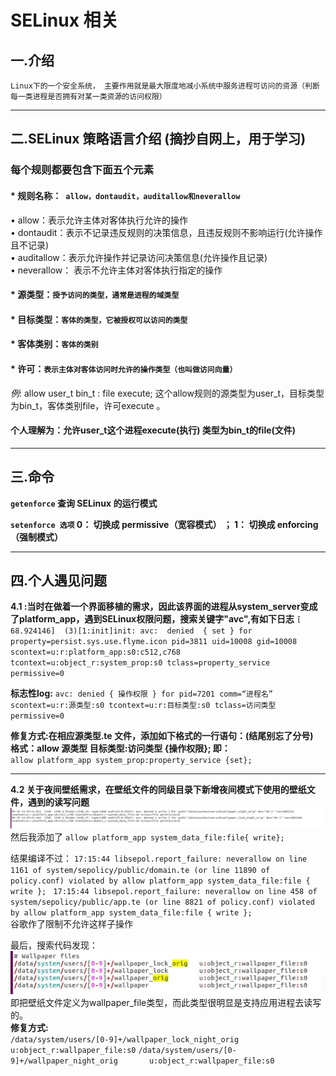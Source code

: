 # SELinux  相关
## 一.介绍
`Linux下的一个安全系统，	主要作用就是最大限度地减小系统中服务进程可访问的资源（判断每一类进程是否拥有对某一类资源的访问权限）`  
***
## 二.SELinux 策略语言介绍 (摘抄自网上，用于学习)
### 每个规则都要包含下面五个元素
#### *  规则名称：` allow，dontaudit，auditallow和neverallow`
• allow：表示允许主体对客体执行允许的操作  
• dontaudit：表示不记录违反规则的决策信息，且违反规则不影响运行(允许操作且不记录)  
• auditallow：表示允许操作并记录访问决策信息(允许操作且记录)  
• neverallow： 表示不允许主体对客体执行指定的操作  
#### * 源类型：`授予访问的类型，通常是进程的域类型`  
#### * 目标类型：`客体的类型，它被授权可以访问的类型 ` 
#### * 客体类别：`客体的类别`  
#### * 许可：`表示主体对客体访问时允许的操作类型（也叫做访问向量）`
_例_: allow user_t bin_t : file execute;
这个allow规则的源类型为user_t，目标类型为bin_t，客体类别file，许可execute 。
#### 个人理解为：允许user_t这个进程execute(执行) 类型为bin_t的file(文件)

***
## 三.命令  
__`getenforce` 查询 SELinux 的运行模式__  

__`setenforce 选项`   0： 切换成 permissive（宽容模式）  ； 1： 切换成 enforcing（强制模式）__


***
## 四.个人遇见问题
__4.1 :当时在做着一个界面移植的需求，因此该界面的进程从system_server变成了platform_app，遇到SELinux权限问题，搜索关键字"avc",有如下日志__
`[   68.924146]  (3)[1:init]init: avc:  denied  { set } for property=persist.sys.use.flyme.icon pid=3811 uid=10008 gid=10008 scontext=u:r:platform_app:s0:c512,c768 tcontext=u:object_r:system_prop:s0 tclass=property_service permissive=0`  

__标志性log:__ 
`avc: denied { 操作权限 } for pid=7201 comm=“进程名” scontext=u:r:源类型:s0 tcontext=u:r:目标类型:s0 tclass=访问类型 permissive=0 `

__修复方式:在相应源类型.te 文件，添加如下格式的一行语句：(结尾别忘了分号)   
格式：allow 源类型 目标类型:访问类型 {操作权限}; 即：__  
`allow platform_app system_prop:property_service {set};`
***
__4.2 关于夜间壁纸需求，在壁纸文件的同级目录下新增夜间模式下使用的壁纸文件，遇到的读写问题__
 ![](pic/selinux.png)
 然后我添加了
 `allow platform_app system_data_file:file{ write};
`

结果编译不过：
 `17:15:44 libsepol.report_failure: neverallow on line 1161 of system/sepolicy/public/domain.te (or line 11890 of policy.conf) violated by allow platform_app system_data_file:file { write }; `
`17:15:44 libsepol.report_failure: neverallow on line 458 of system/sepolicy/public/app.te (or line 8821 of policy.conf) violated by allow platform_app system_data_file:file { write };`  
谷歌作了限制不允许这样子操作  

最后，搜索代码发现：
 ![](pic/selinux_2.jpg)
即把壁纸文件定义为wallpaper_file类型，而此类型很明显是支持应用进程去读写的。  
__修复方式:__  
`/data/system/users/[0-9]+/wallpaper_lock_night_orig  u:object_r:wallpaper_file:s0`
`/data/system/users/[0-9]+/wallpaper_night_orig       u:object_r:wallpaper_file:s0`


